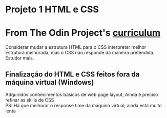 # Projeto 1 HTML e CSS
# From The Odin Project's [curriculum](http://www.theodinproject.com/courses/web-development-101/lessons/html-css)
Considerar mudar a estrutura HTML para o CSS interpretar melhor<br/>
Estrutura melhorada, mas o CSS não responde da maneira pretendida. Estudar mais.<br/>
## Finalização do HTML e CSS feitos fora da máquina virtual (Windows)
Adquiridos conhecimentos básicos de web page layout;  Ainda é preciso refinar as skills de CSS<br/>
PS: Há que melhorar o response time da máquina virtual, ainda está muito lenta